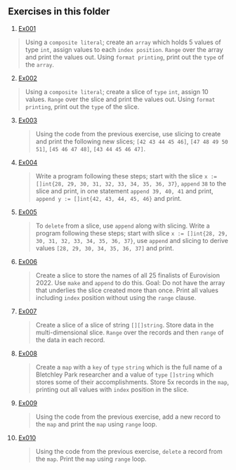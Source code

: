 ## Exercises in this folder
1. [Ex001](Ex001.go)
> Using a `composite literal`; create an `array` which holds 5 values of type `int`, assign values to each `index position`. `Range` over the array and print the values out. Using `format printing`, print out the `type` of the `array`.
2. [Ex002](Ex002.go)
> Using a `composite literal`; create a slice of `type` `int`, assign 10 values. `Range` over the slice and print the values out. Using `format printing`, print out the `type` of the slice.
3. [Ex003](Ex003.go)
   > Using the code from the previous exercise, use slicing to create and print the following new slices; `[42 43 44 45 46]`, `[47 48 49 50 51]`, `[45 46 47 48]`, `[43 44 45 46 47]`.
4. [Ex004](Ex004.go)
   > Write a program following these steps; start with the slice `x :=[]int{28, 29, 30, 31, 32, 33, 34, 35, 36, 37}`, `append` `38` to the slice and print, in one statement `append 39, 40, 41` and print, `append y := []int{42, 43, 44, 45, 46}` and print.
5. [Ex005](Ex005.go)
   > To `delete` from a slice, use `append` along with slicing. Write a program following these steps; start with slice `x := []int{28, 29, 30, 31, 32, 33, 34, 35, 36, 37}`, use `append` and slicing to derive values `[28, 29, 30, 34, 35, 36, 37]` and print.
6. [Ex006](Ex006.go)
   > Create a slice to store the names of all 25 finalists of Eurovision 2022. Use `make` and `append` to do this. Goal: Do not have the array that underlies the slice created more than once. Print all values including `index` position without using the `range` clause.
7. [Ex007](Ex007.go)
   > Create a slice of a slice of string `[][]string`. Store data in the multi-dimensional slice. `Range` over the records and then `range` of the data in each record.
8. [Ex008](Ex008.go)
   > Create a `map` with a `key` of `type` `string` which is the full name of a Bletchley Park researcher and a value of `type` `[]string` which stores some of their accomplishments. Store 5x records in the `map`, printing out all values with `index` position in the slice.
9. [Ex009](Ex009.go)
    > Using the code from the previous exercise, add a new record to the `map` and print the `map` using `range` loop.
10. [Ex010](Ex010.go)
    > Using the code from the previous exercise, `delete` a record from the `map`. Print the `map` using `range` loop.






